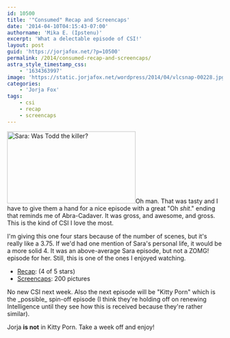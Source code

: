 ```yaml
---
id: 10500
title: '"Consumed" Recap and Screencaps'
date: '2014-04-10T04:15:43-07:00'
authorname: 'Mika E. (Ipstenu)'
excerpt: 'What a delectable episode of CSI!'
layout: post
guid: 'https://jorjafox.net/?p=10500'
permalink: /2014/consumed-recap-and-screencaps/
astra_style_timestamp_css:
    - '1634363997'
image: 'https://static.jorjafox.net/wordpress/2014/04/vlcsnap-00228.jpg'
categories:
    - 'Jorja Fox'
tags:
    - csi
    - recap
    - screencaps
---
```


<img class="alignleft size-medium wp-image-10504" src="//jfo-static.net/wordpress/2014/04/vlcsnap-00228.jpg" alt="Sara: Was Todd the killer?" width="300" height="168" />Oh man. That was tasty and I have to give them a hand for a nice episode with a great "Oh _shit_." ending that reminds me of Abra-Cadaver. It was gross, and awesome, and gross. This is the kind of CSI I love the most.

I'm giving this one four stars because of the number of scenes, but it's really like a 3.75. If we'd had one mention of Sara's personal life, it would be a more solid 4. It was an above-average Sara episode, but not a ZOMG! episode for her. Still, this is one of the ones I enjoyed watching.
<ul>
 	<li><a href="https://jorjafox.net/wiki/Consumed">Recap</a>: (4 of 5 stars)</li>
 	<li><a href="https://jorjafox.net/gallery/tv/csi/season14/20-consumed">Screencaps</a>: 200 pictures</li>
</ul>
No new CSI next week. Also the next episode will be "Kitty Porn" which is the _possible_ spin-off episode (I think they're holding off on renewing Intelligence until they see how this is received because they're rather similar).

Jorja **is not** in Kitty Porn. Take a week off and enjoy!
